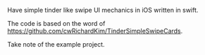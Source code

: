 Have simple tinder like swipe UI mechanics in iOS written in swift. 

The code is based on the word of https://github.com/cwRichardKim/TinderSimpleSwipeCards.

Take note of the example project.
